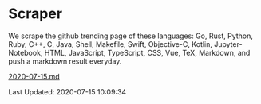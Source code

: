 # Scraper

We scrape the github trending page of these languages: Go, Rust, Python, Ruby, C++, C, Java, Shell, Makefile, Swift, Objective-C, Kotlin, Jupyter-Notebook, HTML, JavaScript, TypeScript, CSS, Vue, TeX, Markdown, and push a markdown result everyday.

[2020-07-15.md](https://github.com/yangwenmai/Scraper/blob/master/2020-07-15.md)

Last Updated: 2020-07-15 10:09:34